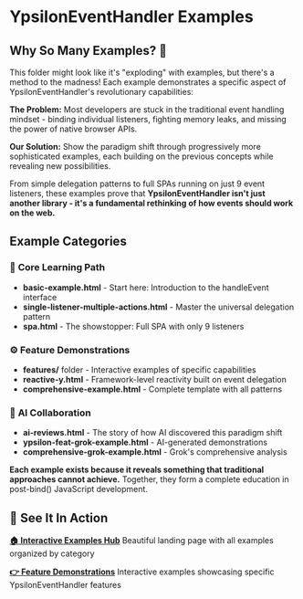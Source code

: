 # YpsilonEventHandler Examples

## Why So Many Examples? 🤔

This folder might look like it's "exploding" with examples, but there's a method to the madness! Each example demonstrates a specific aspect of YpsilonEventHandler's revolutionary capabilities:

**The Problem:** Most developers are stuck in the traditional event handling mindset - binding individual listeners, fighting memory leaks, and missing the power of native browser APIs.

**Our Solution:** Show the paradigm shift through progressively more sophisticated examples, each building on the previous concepts while revealing new possibilities.

From simple delegation patterns to full SPAs running on just 9 event listeners, these examples prove that **YpsilonEventHandler isn't just another library - it's a fundamental rethinking of how events should work on the web.**

## Example Categories

### 🎯 **Core Learning Path**
- **basic-example.html** - Start here: Introduction to the handleEvent interface
- **single-listener-multiple-actions.html** - Master the universal delegation pattern
- **spa.html** - The showstopper: Full SPA with only 9 listeners

### ⚙️ **Feature Demonstrations**
- **features/** folder - Interactive examples of specific capabilities
- **reactive-y.html** - Framework-level reactivity built on event delegation
- **comprehensive-example.html** - Complete template with all patterns

### 🤖 **AI Collaboration**
- **ai-reviews.html** - The story of how AI discovered this paradigm shift
- **ypsilon-feat-grok-example.html** - AI-generated demonstrations
- **comprehensive-grok-example.html** - Grok's comprehensive analysis

**Each example exists because it reveals something that traditional approaches cannot achieve.** Together, they form a complete education in post-bind() JavaScript development.

## 🚀 **See It In Action**

**[🏠 Interactive Examples Hub](https://eypsilon.github.io/YpsilonEventHandler-Examples/example/public/)**
Beautiful landing page with all examples organized by category

**[👉 Feature Demonstrations](https://eypsilon.github.io/YpsilonEventHandler-Examples/example/public/features/)**
Interactive examples showcasing specific YpsilonEventHandler features
